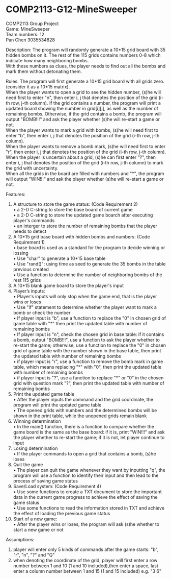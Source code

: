 # COMP2113-G12-MineSweeper

COMP2113 Group Project  
Game: MineSweeper  
Team numbers: 12  
Pan Chen 3035534828     

Description: The program will randomly generate a 10\*15 grid board with 35 hidden bombs on it. The rest of the 115 grids contains numbers 0-8 which indicate how many neighboring bombs.  
With these numbers as clues, the player needs to find out all the bombs and mark them without detonating them.  

Rules: 
The program will first generate a 10\*15 grid board with all grids zero. (consider it as a 10\*15 matrix).  
When the player wants to open a grid to see the hidden number, (s)he will need first to enter "n", then enter i, j that denotes the position of the grid (i-th row, j-th column). If the grid contains a number, the program will print a updated board showing the number in grid[i][j], as well as the number of remaining bombs. Otherwise, if the grid contains a bomb, the program will output "BOMB!!!" and ask the player whether (s)he will re-start a game or not.  
When the player wants to mark a grid with bombs, (s)he will need first to enter "b", then enter i, j that denotes the position of the grid (i-th row, j-th column).  
When the player wants to remove a bomb mark, (s)he will need first to enter "r", then enter i, j that denotes the position of the grid (i-th row, j-th column).  
When the player is uncertain about a grid, (s)he can first enter "?", then enter i, j that denotes the position of the grid (i-th row, j-th column) to mark the grid with uncertainty.  
When all the grids in the board are filled with numbers and "*", the program will output "WIN!!!" and ask the player whether (s)he will re-start a game or not.  

Features:  

1. A structure to store the game status: (Code Requirement 2)  
• a 2-D C-string to store the base board of current game  
• a 2-D C-string to store the updated game boarch after executing player's commands  
• an interger to store the number of remaining bombs that the player needs to detect  
2. A 10\*15 grid base board with hidden bombs and numbers: (Code Requirement 1)  
• base board is used as a standard for the program to decide winning or lossing  
•	Use "char" to generate a 10\*15 base table  
•	Use "rand()": using time as seed to generate the 35 bombs in the table previous created  
•	Use a function to determine the number of neighboring bombs of the rest 115 grids  
3. A 10\*15 blank game board to store the player's input  
4. Player’s inputs:  
• Player's inputs will only stop when the game end, that is the player wins or loses  
•	Use "if" statement to determine whether the player want to mark a bomb or check the number  
•	If player input is "b", use a function to replace the "0" in chosen grid of game table with "\*" then print the updated table with number of remaining bombs  
• If player input is "n", check the chosen grid in base table: if it contains a bomb, output "BOMB!!!", use a function to ask the player whether to re-start the game; otherwise, use a function to replace the "0" in chosen grid of game table with the number shown in the base table, then print the updated table with number of remaining bombs  
•	if player input is "r", use a function to remove the bomb mark in game table, which means replacing "\*" with "0", then print the updated table with number of remaining bombs  
•	if player input is "?", use a function to replace "\*" or "0" in the chosen grid with question mark "?", then print the updated table with number of remaining bombs  
5. Print the updated game table  
•	After the player inputs the command and the grid coordinate, the program will print the updated game table  
•	The opened grids with numbers and the determined bombs will be shown in the print table, while the unopened grids remain blank  
6. Winning determination  
•	In the main() function, there is a function to compare whether the game board is the same as the base board: if it is, print "WIN!!!" and ask the player whether to re-start the game; if it is not, let player continue to input  
7. Losing determination  
• If the player commands to open a grid that contains a bomb, (s)he loses  
8. Quit the game  
•	The player can quit the game whenever they want by inputting "q", the program will use a function to identify their input and then lead to the process of saving game status  
9. Save/Load system: (Code Requirement 4)  
•	Use some functions to create a TXT document to store the important data in the current game progress to achieve the effect of saving the game status  
•	Use some functions to read the information stored in TXT and achieve the effect of loading the previous game status  
10. Start of a new game:  
• After the player wins or loses, the program will ask (s)he whether to start a new game or not  

Assumptions:  
1. player will enter only 5 kinds of commands after the game starts: "b", "r", "n", "?" and "Q"  
2. when denoting the coordinate of the grid, player will first enter a row number between 1 and 10 (1 and 10 included),then enter a space, last enter a column number between 1 and 15 (1 and 15 included) e.g. "3 6"  
